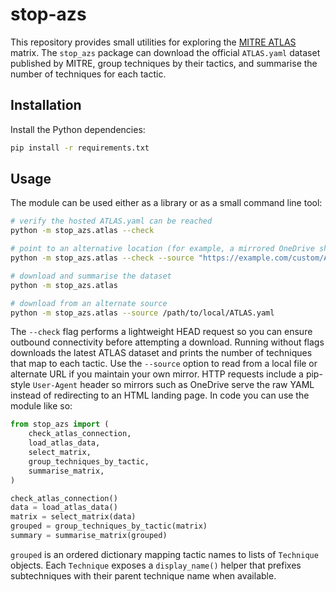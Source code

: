 # stop-azs

This repository provides small utilities for exploring the [MITRE ATLAS](https://atlas.mitre.org/matrices/ATLAS) matrix. The
`stop_azs` package can download the official `ATLAS.yaml` dataset published by MITRE, group techniques by their tactics, and
summarise the number of techniques for each tactic.

## Installation

Install the Python dependencies:

```bash
pip install -r requirements.txt
```

## Usage

The module can be used either as a library or as a small command line tool:

```bash
# verify the hosted ATLAS.yaml can be reached
python -m stop_azs.atlas --check

# point to an alternative location (for example, a mirrored OneDrive share)
python -m stop_azs.atlas --check --source "https://example.com/custom/ATLAS.yaml"

# download and summarise the dataset
python -m stop_azs.atlas

# download from an alternate source
python -m stop_azs.atlas --source /path/to/local/ATLAS.yaml
```

The `--check` flag performs a lightweight HEAD request so you can ensure outbound connectivity before
attempting a download. Running without flags downloads the latest ATLAS dataset and prints the number of
techniques that map to each tactic. Use the `--source` option to read from a local file or alternate URL
if you maintain your own mirror. HTTP requests include a pip-style `User-Agent` header so mirrors such as
OneDrive serve the raw YAML instead of redirecting to an HTML landing page. In code you can use the module
like so:

```python
from stop_azs import (
    check_atlas_connection,
    load_atlas_data,
    select_matrix,
    group_techniques_by_tactic,
    summarise_matrix,
)

check_atlas_connection()
data = load_atlas_data()
matrix = select_matrix(data)
grouped = group_techniques_by_tactic(matrix)
summary = summarise_matrix(grouped)
```

`grouped` is an ordered dictionary mapping tactic names to lists of `Technique` objects. Each `Technique` exposes a
`display_name()` helper that prefixes subtechniques with their parent technique name when available.
